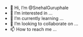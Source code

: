 - 👋 Hi, I’m @SnehalGuruphale
- 👀 I’m interested in ...
- 🌱 I’m currently learning ...
- 💞️ I’m looking to collaborate on ...
- 📫 How to reach me ...

<!---
SnehalGuruphale/SnehalGuruphale is a ✨ special ✨ repository because its `README.md` (this file) appears on your GitHub profile.
You can click the Preview link to take a look at your changes.
--->
